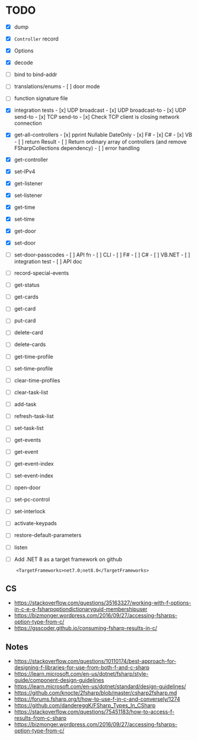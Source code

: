 # TODO

- [x] dump
- [x] `Controller` record
- [x] Options
- [x] decode

- [ ] bind to bind-addr
- [ ] translations/enums
      - [ ] door mode
- [ ] function signature file

- [x] integration tests
      - [x] UDP broadcast
      - [x] UDP broadcast-to
      - [x] UDP send-to
      - [x] TCP send-to
      - [x] Check TCP client is closing network connection

- [x] get-all-controllers
      - [x] pprint Nullable DateOnly
            - [x] F#
            - [x] C#
            - [x] VB
      - [ ] return Result
      - [ ] Return ordinary array of controllers (and remove FSharpCollections dependency)
      - [ ] error handling

- [x] get-controller
- [x] set-IPv4
- [x] get-listener
- [x] set-listener
- [x] get-time
- [x] set-time
- [x] get-door
- [x] set-door
- [ ] set-door-passcodes
      - [ ] API fn
      - [ ] CLI
            - [ ] F#
            - [ ] C#
            - [ ] VB.NET
      - [ ] integration test
      - [ ] API doc

- [ ] record-special-events
- [ ] get-status
- [ ] get-cards
- [ ] get-card
- [ ] put-card
- [ ] delete-card
- [ ] delete-cards
- [ ] get-time-profile
- [ ] set-time-profile
- [ ] clear-time-profiles
- [ ] clear-task-list
- [ ] add-task
- [ ] refresh-task-list
- [ ] set-task-list
- [ ] get-events
- [ ] get-event
- [ ] get-event-index
- [ ] set-event-index
- [ ] open-door
- [ ] set-pc-control
- [ ] set-interlock
- [ ] activate-keypads
- [ ] restore-default-parameters
- [ ] listen

- [ ] Add .NET 8 as a target framework on github
```
    <TargetFrameworks>net7.0;net8.0</TargetFrameworks>
```

## CS
- https://stackoverflow.com/questions/35163327/working-with-f-options-in-c-e-g-fsharpoptiondictionaryguid-membershipuser
- https://bizmonger.wordpress.com/2016/09/27/accessing-fsharps-option-type-from-c/
- https://gsscoder.github.io/consuming-fsharp-results-in-c/

## Notes
- https://stackoverflow.com/questions/10110174/best-approach-for-designing-f-libraries-for-use-from-both-f-and-c-sharp
- https://learn.microsoft.com/en-us/dotnet/fsharp/style-guide/component-design-guidelines
- https://learn.microsoft.com/en-us/dotnet/standard/design-guidelines/
- https://github.com/knocte/2fsharp/blob/master/csharp2fsharp.md
- https://forums.fsharp.org/t/how-to-use-f-in-c-and-conversely/1274
- https://github.com/dandereggK/FSharp_Types_In_CSharp
- https://stackoverflow.com/questions/75451183/how-to-access-f-results-from-c-sharp
- https://bizmonger.wordpress.com/2016/09/27/accessing-fsharps-option-type-from-c/
